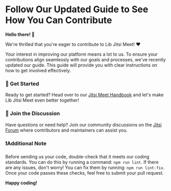 # Follow Our Updated Guide to See How You Can Contribute

**Hello there! 👋**

We're thrilled that you're eager to contribute to Lib Jitsi Meet! ❤️ 

Your interest in improving our platform means a lot to us. To ensure your contributions align seamlessly with our goals and processes, we've recently updated our guide. This guide will provide you with clear instructions on how to get involved effectively.

### 📖 Get Started

Ready to get started? Head over to our [Jitsi Meet Handbook](https://jitsi.github.io/handbook/docs/dev-guide/dev-guide-contributing/) and let's make Lib Jitsi Meet even better together!

### 💬 Join the Discussion

Have questions or need help? Join our community discussions on the [Jitsi Forum](https://community.jitsi.org/) where contributors and maintainers can assist you.

### ❗️Additional Note
Before sending us your code, double-check that it meets our coding standards. You can do this by running a command: `npm run lint`. If there are any issues, don't worry! You can fix them by running: `npm run lint-fix`. Once your code passes these checks, feel free to submit your pull request.

**Happy coding!**
